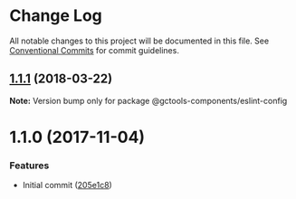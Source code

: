 # Change Log

All notable changes to this project will be documented in this file.
See [Conventional Commits](https://conventionalcommits.org) for commit guidelines.

<a name="1.1.1"></a>
## [1.1.1](https://github.com/gctools-outilsgc/gctools-components/compare/@gctools-components/eslint-config@1.1.0...@gctools-components/eslint-config@1.1.1) (2018-03-22)




**Note:** Version bump only for package @gctools-components/eslint-config

<a name="1.1.0"></a>
# 1.1.0 (2017-11-04)


### Features

* Initial commit ([205e1c8](https://github.com/gctools-outilsgc/gctools-components/commit/205e1c8))
